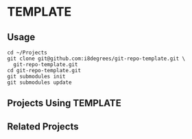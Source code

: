# TEMPLATE

## Usage

```shell
cd ~/Projects
git clone git@github.com:i8degrees/git-repo-template.git \
  git-repo-template.git
cd git-repo-template.git
git submodules init
git submodules update
```

## Projects Using TEMPLATE

## Related Projects

